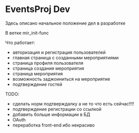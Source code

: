 # EventsProj Dev
Здесь описано начальное положение дел в разработке

В ветке mir_init-func

Что работает:
*	авторизация и регистрация пользователей
*	главная страница с созданными мероприятиями
*	страница профиля пользователя
*	страница создания мероприятия
*	страница мероприятия
*	возможность заджоиниться на мероприятие
*	подтверждение гостей

TODO:
*	сделать норм подтверждалку а не то что есть сейчас!!!!
*	подтверждение регистрации со ссылкой
*	добавить больше информации в БД
*	OAuth
*	переработка front-end ибо некрасиво